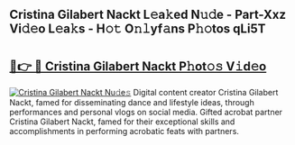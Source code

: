 ## Cristina Gilabert Nackt L𝚎a𝚔ed N𝚞𝚍e - Part-Xxz Vi𝚍𝚎o L𝚎a𝚔s - H𝚘𝚝 O𝚗𝚕yf𝚊ns P𝚑𝚘tos qLi5T

# <h2><a href="http://kf33c0t.oniu.top/?m=Cristina+Gilabert+Nackt">🔗👉 🔴 Cristina Gilabert Nackt P𝚑ot𝚘𝚜 V𝚒d𝚎o</a></h2>

[![Cristina Gilabert Nackt Nu𝚍e𝚜](https://i.imgur.com/0qMVB7G.gif)](http://kf33c0t.oniu.top/?m=Cristina+Gilabert+Nackt)
Digital content creator Cristina Gilabert Nackt, famed for disseminating dance and lifestyle ideas, through performances and personal vlogs on social media. Gifted acrobat partner Cristina Gilabert Nackt, famed for their exceptional skills and accomplishments in performing acrobatic feats with partners.  
